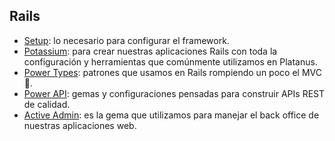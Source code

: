 ## Rails

* [Setup](../../../setup/proyectos/rails.md): lo necesario para configurar el framework.
* [Potassium](https://github.com/platanus/potassium): para crear nuestras aplicaciones Rails con toda la configuración y herramientas que comúnmente utilizamos en Platanus.
* [Power Types](powertypes.md): patrones que usamos en Rails rompiendo un poco el MVC :speak_no_evil:.
* [Power API](power_api.md): gemas y configuraciones pensadas para construir APIs REST de calidad.
* [Active Admin](activeadmin.md): es la gema que utilizamos para manejar el back office de nuestras aplicaciones web.
